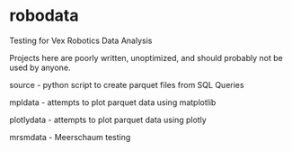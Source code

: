 # robodata

Testing for Vex Robotics Data Analysis

Projects here are poorly written, unoptimized, and should probably not be used by anyone. 

source - python script to create parquet files from SQL Queries

mpldata - attempts to plot parquet data using matplotlib

plotlydata - attempts to plot parquet data using plotly

mrsmdata - Meerschaum testing
 
